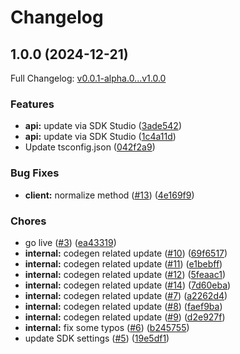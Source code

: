 # Changelog

## 1.0.0 (2024-12-21)

Full Changelog: [v0.0.1-alpha.0...v1.0.0](https://github.com/ToricLabs/datagrid-node/compare/v0.0.1-alpha.0...v1.0.0)

### Features

* **api:** update via SDK Studio ([3ade542](https://github.com/ToricLabs/datagrid-node/commit/3ade542922c7d4d57bfb0f41d31d9cb218929030))
* **api:** update via SDK Studio ([1c4a11d](https://github.com/ToricLabs/datagrid-node/commit/1c4a11dde9d57b449ebf3630f84ced62c1f5dfa3))
* Update tsconfig.json ([042f2a9](https://github.com/ToricLabs/datagrid-node/commit/042f2a9df0d709d2de9d5b62e2265dbcceff4959))


### Bug Fixes

* **client:** normalize method ([#13](https://github.com/ToricLabs/datagrid-node/issues/13)) ([4e169f9](https://github.com/ToricLabs/datagrid-node/commit/4e169f982ed14dc891a5fc5651a3d79d0cca1155))


### Chores

* go live ([#3](https://github.com/ToricLabs/datagrid-node/issues/3)) ([ea43319](https://github.com/ToricLabs/datagrid-node/commit/ea433190eb3cdea88cf02aecf35fa90e3b6b791d))
* **internal:** codegen related update ([#10](https://github.com/ToricLabs/datagrid-node/issues/10)) ([69f6517](https://github.com/ToricLabs/datagrid-node/commit/69f65179ec0b7f69876ae532da3894d59b4e7a51))
* **internal:** codegen related update ([#11](https://github.com/ToricLabs/datagrid-node/issues/11)) ([e1bebff](https://github.com/ToricLabs/datagrid-node/commit/e1bebffe7d8dc872d9ac0b0ffd475fefb1e9a639))
* **internal:** codegen related update ([#12](https://github.com/ToricLabs/datagrid-node/issues/12)) ([5feaac1](https://github.com/ToricLabs/datagrid-node/commit/5feaac13b810c7b1565974eba50c532678687039))
* **internal:** codegen related update ([#14](https://github.com/ToricLabs/datagrid-node/issues/14)) ([7d60eba](https://github.com/ToricLabs/datagrid-node/commit/7d60ebad880e076e9cee9ab9ed4a97352434d465))
* **internal:** codegen related update ([#7](https://github.com/ToricLabs/datagrid-node/issues/7)) ([a2262d4](https://github.com/ToricLabs/datagrid-node/commit/a2262d42c1a7872ed663f34a3df8ae2608beca30))
* **internal:** codegen related update ([#8](https://github.com/ToricLabs/datagrid-node/issues/8)) ([faef9ba](https://github.com/ToricLabs/datagrid-node/commit/faef9bae26f23edc7c59aef229183987d1c3fb84))
* **internal:** codegen related update ([#9](https://github.com/ToricLabs/datagrid-node/issues/9)) ([d2e927f](https://github.com/ToricLabs/datagrid-node/commit/d2e927fa119d23f8bccedeea3c111e62bc51e12d))
* **internal:** fix some typos ([#6](https://github.com/ToricLabs/datagrid-node/issues/6)) ([b245755](https://github.com/ToricLabs/datagrid-node/commit/b2457552d9b5f5ce17cb592f747ae04151b8d394))
* update SDK settings ([#5](https://github.com/ToricLabs/datagrid-node/issues/5)) ([19e5df1](https://github.com/ToricLabs/datagrid-node/commit/19e5df1e31221bc6404ba251a56bdbc91d19369b))
